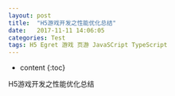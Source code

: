 ```yaml
---
layout: post
title:  "H5游戏开发之性能优化总结"
date:   2017-11-11 14:06:05
categories: Test
tags: H5 Egret 游戏 页游 JavaSCript TypeScript
---
```


* content
{:toc}

H5游戏开发之性能优化总结